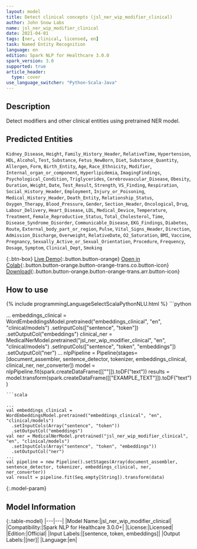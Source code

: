 ```yaml
---
layout: model
title: Detect clinical concepts (jsl_ner_wip_modifier_clinical)
author: John Snow Labs
name: jsl_ner_wip_modifier_clinical
date: 2021-04-01
tags: [ner, clinical, licensed, en]
task: Named Entity Recognition
language: en
edition: Spark NLP for Healthcare 3.0.0
spark_version: 3.0
supported: true
article_header:
  type: cover
use_language_switcher: "Python-Scala-Java"
---
```


## Description

Detect modifiers and other clinical entities using pretrained NER model.

## Predicted Entities

`Kidney_Disease`, `Height`, `Family_History_Header`, `RelativeTime`, `Hypertension`, `HDL`, `Alcohol`, `Test`, `Substance`, `Fetus_NewBorn`, `Diet`, `Substance_Quantity`, `Allergen`, `Form`, `Birth_Entity`, `Age`, `Race_Ethnicity`, `Modifier`, `Internal_organ_or_component`, `Hyperlipidemia`, `ImagingFindings`, `Psychological_Condition`, `Triglycerides`, `Cerebrovascular_Disease`, `Obesity`, `Duration`, `Weight`, `Date`, `Test_Result`, `Strength`, `VS_Finding`, `Respiration`, `Social_History_Header`, `Employment`, `Injury_or_Poisoning`, `Medical_History_Header`, `Death_Entity`, `Relationship_Status`, `Oxygen_Therapy`, `Blood_Pressure`, `Gender`, `Section_Header`, `Oncological`, `Drug`, `Labour_Delivery`, `Heart_Disease`, `LDL`, `Medical_Device`, `Temperature`, `Treatment`, `Female_Reproductive_Status`, `Total_Cholesterol`, `Time`, `Disease_Syndrome_Disorder`, `Communicable_Disease`, `EKG_Findings`, `Diabetes`, `Route`, `External_body_part_or_region`, `Pulse`, `Vital_Signs_Header`, `Direction`, `Admission_Discharge`, `Overweight`, `RelativeDate`, `O2_Saturation`, `BMI`, `Vaccine`, `Pregnancy`, `Sexually_Active_or_Sexual_Orientation`, `Procedure`, `Frequency`, `Dosage`, `Symptom`, `Clinical_Dept`, `Smoking`

{:.btn-box}
[Live Demo](https://demo.johnsnowlabs.com/healthcare/NER_CLINICAL/){:.button.button-orange}
[Open in Colab](https://colab.research.google.com/github/JohnSnowLabs/spark-nlp-workshop/blob/master/tutorials/Certification_Trainings/Healthcare/1.Clinical_Named_Entity_Recognition_Model.ipynb){:.button.button-orange.button-orange-trans.co.button-icon}
[Download](https://s3.amazonaws.com/auxdata.johnsnowlabs.com/clinical/models/jsl_ner_wip_modifier_clinical_en_3.0.0_3.0_1617260799422.zip){:.button.button-orange.button-orange-trans.arr.button-icon}

## How to use



<div class="tabs-box" markdown="1">
{% include programmingLanguageSelectScalaPythonNLU.html %}
```python

...
embeddings_clinical = WordEmbeddingsModel.pretrained("embeddings_clinical", "en", "clinical/models")  .setInputCols(["sentence", "token"])  .setOutputCol("embeddings")
clinical_ner = MedicalNerModel.pretrained("jsl_ner_wip_modifier_clinical", "en", "clinical/models")   .setInputCols(["sentence", "token", "embeddings"])   .setOutputCol("ner")
...
nlpPipeline = Pipeline(stages=[document_assembler, sentence_detector, tokenizer, embeddings_clinical, clinical_ner, ner_converter])
model = nlpPipeline.fit(spark.createDataFrame([[""]]).toDF("text"))
results = model.transform(spark.createDataFrame([["EXAMPLE_TEXT"]]).toDF("text"))
```
```scala

...
val embeddings_clinical = WordEmbeddingsModel.pretrained("embeddings_clinical", "en", "clinical/models")
  .setInputCols(Array("sentence", "token"))
  .setOutputCol("embeddings")
val ner = MedicalNerModel.pretrained("jsl_ner_wip_modifier_clinical", "en", "clinical/models")
  .setInputCols(Array("sentence", "token", "embeddings"))
  .setOutputCol("ner")
...
val pipeline = new Pipeline().setStages(Array(document_assembler, sentence_detector, tokenizer, embeddings_clinical, ner, ner_converter))
val result = pipeline.fit(Seq.empty[String]).transform(data)
```
</div>

{:.model-param}
## Model Information

{:.table-model}
|---|---|
|Model Name:|jsl_ner_wip_modifier_clinical|
|Compatibility:|Spark NLP for Healthcare 3.0.0+|
|License:|Licensed|
|Edition:|Official|
|Input Labels:|[sentence, token, embeddings]|
|Output Labels:|[ner]|
|Language:|en|